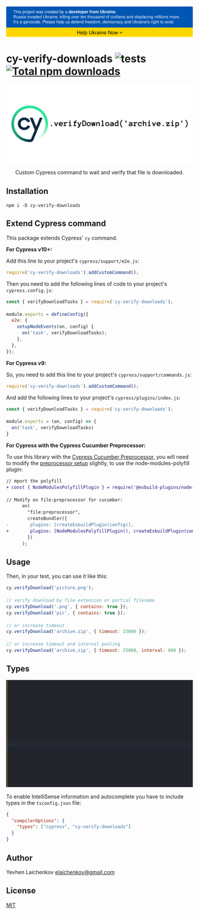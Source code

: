 [![Stand With Ukraine](https://raw.githubusercontent.com/vshymanskyy/StandWithUkraine/main/banner-direct-single.svg)](https://vshymanskyy.github.io/StandWithUkraine)

# cy-verify-downloads ![tests](https://github.com/elaichenkov/cy-verify-downloads/actions/workflows/test.yml/badge.svg) [![Total npm downloads](https://img.shields.io/npm/dt/cy-verify-downloads.svg)](https://www.npmjs.com/package/cy-verify-downloads)

<div align="center">
<img
  alt="logo"
  src="./assets/cy.verify.png"
/>
<p>Custom Cypress command to wait and verify that file is downloaded.</p>
</div>

## Installation

```shell
npm i -D cy-verify-downloads
```

## Extend Cypress command

This package extends Cypress' `cy` command.

**For Cypress v10+:**

Add this line to your project's `cypress/support/e2e.js`:

```javascript
require('cy-verify-downloads').addCustomCommand();
```

Then you need to add the following lines of code to your project's `cypress.config.js`:

```javascript
const { verifyDownloadTasks } = require('cy-verify-downloads');

module.exports = defineConfig({
  e2e: {
    setupNodeEvents(on, config) {
      on('task', verifyDownloadTasks);
    },
  },
});
```

**For Cypress v9:**

So, you need to add this line to your project's `cypress/support/commands.js`:

```javascript
require('cy-verify-downloads').addCustomCommand();
```

And add the following lines to your project's `cypress/plugins/index.js`:

```javascript
const { verifyDownloadTasks } = require('cy-verify-downloads');

module.exports = (on, config) => {
  on('task', verifyDownloadTasks)
}
```

**For Cypress with the Cypress Cucumber Preprocessor:**

To use this library with the [Cypress Cucumber Preprocessor](https://github.com/badeball/cypress-cucumber-preprocessor), you will need to modify the [preprocessor setup](https://github.com/badeball/cypress-cucumber-preprocessor/blob/master/docs/quick-start.md) slightly, to use the node-modules-polyfill plugin:

```diff
// mport the polyfill
+ const { NodeModulesPolyfillPlugin } = require('@esbuild-plugins/node-modules-polyfill');

// Modify on file:preprocessor for cucumber:
      on(
        "file:preprocessor",
        createBundler({
-        plugins: [createEsbuildPlugin(config)],
+        plugins: [NodeModulesPolyfillPlugin(), createEsbuildPlugin(config)],
        })
      );
```

## Usage

Then, in your test, you can use it like this:

```javascript
cy.verifyDownload('picture.png');

// verify download by file extension or partial filename
cy.verifyDownload('.png', { contains: true });
cy.verifyDownload('pic', { contains: true });

// or increase timeout
cy.verifyDownload('archive.zip', { timeout: 25000 });

// or increase timeout and interval pooling
cy.verifyDownload('archive.zip', { timeout: 25000, interval: 600 });
```

## Types

![Autocompletion](./assets/autocompletion.gif?raw=true)

To enable IntelliSense information and autocomplete you have to include types in the `tsconfig.json` file:

```json
{
  "compilerOptions": {
    "types": ["cypress", "cy-verify-downloads"]
  }
}
```

## Author

Yevhen Laichenkov <elaichenkov@gmail.com>

## License

[MIT](LICENSE)
